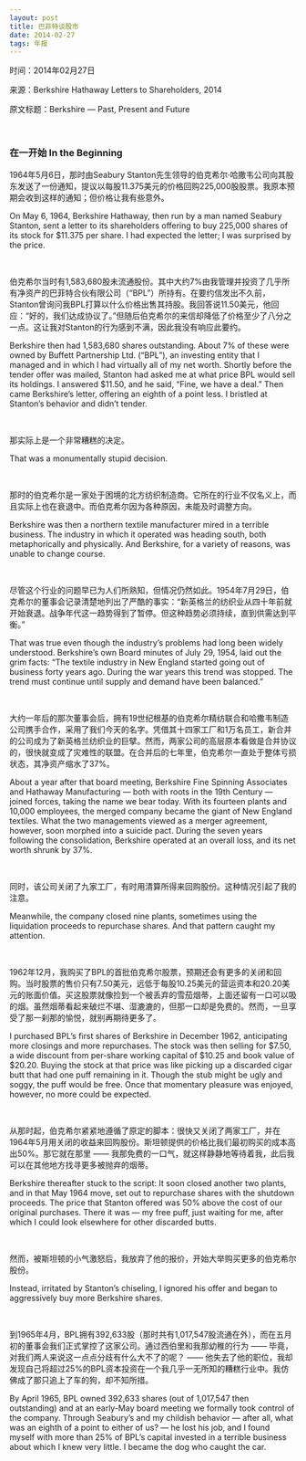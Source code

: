 ```yaml
---
layout: post
title: 巴菲特谈股市
date: 2014-02-27
tags: 年报
---
```


<p class="small">时间：2014年02月27日</p>
<p class="small">来源：Berkshire Hathaway Letters to Shareholders, 2014</p>
<p class="small">原文标题：Berkshire — Past, Present and Future
</p>

<br>

### 在一开始 In the Beginning

1964年5月6日，那时由Seabury Stanton先生领导的伯克希尔·哈撒韦公司向其股东发送了一份通知，提议以每股11.375美元的价格回购225,000股股票。我原本预期会收到这样的通知；但价格让我有些意外。

On May 6, 1964, Berkshire Hathaway, then run by a man named Seabury Stanton, sent a letter to its shareholders offering to buy 225,000 shares of its stock for $11.375 per share. I had expected the letter; I was surprised by the price.

<br>

伯克希尔当时有1,583,680股未流通股份。其中大约7%由我管理并投资了几乎所有净资产的巴菲特合伙有限公司（“BPL”）所持有。在要约信发出不久前，Stanton曾询问我BPL打算以什么价格出售其持股。我回答说11.50美元，他回应：“好的，我们达成协议了。”但随后伯克希尔的来信却降低了价格至少了八分之一点。这让我对Stanton的行为感到不满，因此我没有响应此要约。

Berkshire then had 1,583,680 shares outstanding. About 7% of these were owned by Buffett Partnership Ltd. (“BPL”), an investing entity that I managed and in which I had virtually all of my net worth. Shortly before the tender offer was mailed, Stanton had asked me at what price BPL would sell its holdings. I answered $11.50, and he said, “Fine, we have a deal.” Then came Berkshire’s letter, offering an eighth of a point less. I bristled at Stanton’s behavior and didn’t tender.

<br>

那实际上是一个非常糟糕的决定。

That was a monumentally stupid decision.

<br>

那时的伯克希尔是一家处于困境的北方纺织制造商。它所在的行业不仅名义上，而且实际上也在衰退中。而伯克希尔因为各种原因，未能及时调整方向。

Berkshire was then a northern textile manufacturer mired in a terrible business. The industry in which it operated was heading south, both metaphorically and physically. And Berkshire, for a variety of reasons, was unable to change course.

<br>

尽管这个行业的问题早已为人们所熟知，但情况仍然如此。1954年7月29日，伯克希尔的董事会记录清楚地列出了严酷的事实：“新英格兰的纺织业从四十年前就开始衰退。战争年代这一趋势得到了暂停。但这种趋势必须持续，直到供需达到平衡。”

That was true even though the industry’s problems had long been widely understood. Berkshire’s own Board minutes of July 29, 1954, laid out the grim facts: “The textile industry in New England started going out of business forty years ago. During the war years this trend was stopped. The trend must continue until supply and demand have been balanced.”

<br>

大约一年后的那次董事会后，拥有19世纪根基的伯克希尔精纺联合和哈撒韦制造公司携手合作，采用了我们今天的名字。凭借其十四家工厂和1万名员工，新合并的公司成为了新英格兰纺织业的巨擘。然而，两家公司的高层原本看做是合并协议的，很快就变成了灾难性的联盟。在合并后的七年里，伯克希尔一直处于整体亏损状态，其净资产缩水了37%。

About a year after that board meeting, Berkshire Fine Spinning Associates and Hathaway Manufacturing — both with roots in the 19th Century — joined forces, taking the name we bear today. With its fourteen plants and 10,000 employees, the merged company became the giant of New England textiles. What the two managements viewed as a merger agreement, however, soon morphed into a suicide pact. During the seven years following the consolidation, Berkshire operated at an overall loss, and its net worth shrunk by 37%.

<br>

同时，该公司关闭了九家工厂，有时用清算所得来回购股份。这种情况引起了我的注意。

Meanwhile, the company closed nine plants, sometimes using the liquidation proceeds to repurchase shares. And that pattern caught my attention.

<br>

1962年12月，我购买了BPL的首批伯克希尔股票，预期还会有更多的关闭和回购。当时股票的售价只有7.50美元，远低于每股10.25美元的营运资本和20.20美元的账面价值。买这股票就像捡到一个被丢弃的雪茄烟蒂，上面还留有一口可以吸的烟。虽然烟蒂看起来破烂不堪、湿漉漉的，但那一口却是免费的。然而，一旦享受了那一刹那的愉悦，就别再期待更多了。

I purchased BPL’s first shares of Berkshire in December 1962, anticipating more closings and more repurchases. The stock was then selling for $7.50, a wide discount from per-share working capital of $10.25 and book value of $20.20. Buying the stock at that price was like picking up a discarded cigar butt that had one puff remaining in it. Though the stub might be ugly and soggy, the puff would be free. Once that momentary pleasure was enjoyed, however, no more could be expected.

<br>

从那时起，伯克希尔紧紧地遵循了原定的脚本：很快又关闭了两家工厂，并在1964年5月用关闭的收益来回购股份。斯坦顿提供的价格比我们最初购买的成本高出50%。那它就在那里 —— 我那免费的一口气，就这样静静地等待着我，此后我可以在其他地方找寻更多被抛弃的烟蒂。

Berkshire thereafter stuck to the script: It soon closed another two plants, and in that May 1964 move, set out to repurchase shares with the shutdown proceeds. The price that Stanton offered was 50% above the cost of our original purchases. There it was — my free puff, just waiting for me, after which I could look elsewhere for other discarded butts.

<br>

然而，被斯坦顿的小气激怒后，我放弃了他的报价，开始大举购买更多的伯克希尔股份。

Instead, irritated by Stanton’s chiseling, I ignored his offer and began to aggressively buy more Berkshire shares.

<br>

到1965年4月，BPL拥有392,633股（那时共有1,017,547股流通在外），而在五月初的董事会我们正式掌控了这家公司。通过西伯里和我那幼稚的行为 —— 毕竟，对我们两人来说这一点点分歧有什么大不了的呢？ —— 他失去了他的职位，我却发现自己将超过25%的BPL资本投资在一个我几乎一无所知的糟糕行业中。我仿佛成了那只追上了车的狗，却不知所措。

By April 1965, BPL owned 392,633 shares (out of 1,017,547 then outstanding) and at an early-May board meeting we formally took control of the company. Through Seabury’s and my childish behavior — after all, what was an eighth of a point to either of us? — he lost his job, and I found myself with more than 25% of BPL’s capital invested in a terrible business about which I knew very little. I became the dog who caught the car.